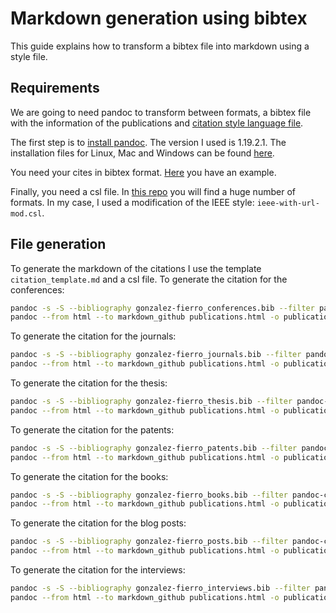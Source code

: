 # Markdown generation using bibtex

This guide explains how to transform a bibtex file into markdown using a style file.

## Requirements

We are going to need pandoc to transform between formats, a bibtex file with the information of the publications and [citation style language file](http://citationstyles.org/). 

The first step is to [install pandoc](http://pandoc.org/installing.html). The version I used is 1.19.2.1. The installation files for Linux, Mac and Windows can be found [here](https://github.com/jgm/pandoc/releases/tag/1.19.2.1).

You need your cites in bibtex format. [Here](gonzalez-fierro2014thesis.bib) you have an example.

Finally, you need a csl file. In [this repo](https://github.com/citation-style-language/styles) you will find a huge number of formats. In my case, I used a modification of the IEEE style: `ieee-with-url-mod.csl`.

## File generation

To generate the markdown of the citations I use the template `citation_template.md` and a csl file. To generate the citation for the conferences:

```bash
pandoc -s -S --bibliography gonzalez-fierro_conferences.bib --filter pandoc-citeproc citation_template.md --csl ieee-with-url-mod.csl -o publications.html
pandoc --from html --to markdown_github publications.html -o publications.md
```

To generate the citation for the journals:

```bash
pandoc -s -S --bibliography gonzalez-fierro_journals.bib --filter pandoc-citeproc citation_template.md --csl ieee-with-url-mod.csl -o publications.html
pandoc --from html --to markdown_github publications.html -o publications.md
```

To generate the citation for the thesis:

```bash
pandoc -s -S --bibliography gonzalez-fierro_thesis.bib --filter pandoc-citeproc citation_template.md --csl ieee-with-url-mod.csl -o publications.html
pandoc --from html --to markdown_github publications.html -o publications.md
```

To generate the citation for the patents:

```bash
pandoc -s -S --bibliography gonzalez-fierro_patents.bib --filter pandoc-citeproc citation_template.md --csl ieee-with-url-mod.csl -o publications.html
pandoc --from html --to markdown_github publications.html -o publications.md
```

To generate the citation for the books:

```bash
pandoc -s -S --bibliography gonzalez-fierro_books.bib --filter pandoc-citeproc citation_template.md --csl ieee-with-url-mod.csl -o publications.html
pandoc --from html --to markdown_github publications.html -o publications.md
```

To generate the citation for the blog posts:

```bash
pandoc -s -S --bibliography gonzalez-fierro_posts.bib --filter pandoc-citeproc citation_template.md --csl ieee-with-url-mod.csl -o publications.html
pandoc --from html --to markdown_github publications.html -o publications.md
```

To generate the citation for the interviews:

```bash
pandoc -s -S --bibliography gonzalez-fierro_interviews.bib --filter pandoc-citeproc citation_template.md --csl ieee-with-url-mod.csl -o publications.html
pandoc --from html --to markdown_github publications.html -o publications.md
```
